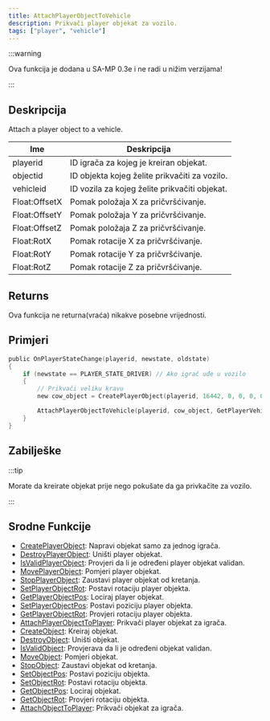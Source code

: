 ```yaml
---
title: AttachPlayerObjectToVehicle
description: Prikvači player objekat za vozilo.
tags: ["player", "vehicle"]
---
```


:::warning

Ova funkcija je dodana u SA-MP 0.3e i ne radi u nižim verzijama!

:::

## Deskripcija

Attach a player object to a vehicle.

| Ime           | Deskripcija                                      |
| ------------- | ------------------------------------------------ |
| playerid      | ID igrača za kojeg je kreiran objekat.           |
| objectid      | ID objekta kojeg želite prikvačiti za vozilo.    |
| vehicleid     | ID vozila za kojeg želite prikvačiti objekat.    |
| Float:OffsetX | Pomak položaja X za pričvršćivanje.              |
| Float:OffsetY | Pomak položaja Y za pričvršćivanje.              |
| Float:OffsetZ | Pomak položaja Z za pričvršćivanje.              |
| Float:RotX    | Pomak rotacije X za pričvršćivanje.              |
| Float:RotY    | Pomak rotacije Y za pričvršćivanje.              |
| Float:RotZ    | Pomak rotacije Z za pričvršćivanje.              |

## Returns

Ova funkcija ne returna(vraća) nikakve posebne vrijednosti.

## Primjeri

```c
public OnPlayerStateChange(playerid, newstate, oldstate)
{
    if (newstate == PLAYER_STATE_DRIVER) // Ako igrač uđe u vozilo
    {
        // Prikvači veliku kravu
        new cow_object = CreatePlayerObject(playerid, 16442, 0, 0, 0, 0, 0, 0);

        AttachPlayerObjectToVehicle(playerid, cow_object, GetPlayerVehicleID(playerid), 0.0, 0.0, 1.0, 0.0, 0.0, 0.0);
    }
}
```

## Zabilješke

:::tip

Morate da kreirate objekat prije nego pokušate da ga privkačite za vozilo.

:::

## Srodne Funkcije

- [CreatePlayerObject](CreatePlayerObject): Napravi objekat samo za jednog igrača.
- [DestroyPlayerObject](DestroyPlayerObject): Uništi player objekat.
- [IsValidPlayerObject](IsValidPlayerObject): Provjeri da li je određeni player objekat validan.
- [MovePlayerObject](MovePlayerObject): Pomjeri player objekat.
- [StopPlayerObject](StopPlayerObject): Zaustavi player objekat od kretanja.
- [SetPlayerObjectRot](SetPlayerObjectRot): Postavi rotaciju player objekta.
- [GetPlayerObjectPos](GetPlayerObjectPos): Lociraj player objekat.
- [SetPlayerObjectPos](SetPlayerObjectPos): Postavi poziciju player objekta.
- [GetPlayerObjectRot](GetPlayerObjectRot): Provjeri rotaciju player objekta.
- [AttachPlayerObjectToPlayer](AttachPlayerObjectToPlayer): Prikvači player objekat za igrača.
- [CreateObject](CreateObject): Kreiraj objekat.
- [DestroyObject](DestroyObject): Uništi objekat.
- [IsValidObject](IsValidObject): Provjerava da li je određeni objekat validan.
- [MoveObject](MoveObject): Pomjeri objekat.
- [StopObject](StopObject): Zaustavi objekat od kretanja.
- [SetObjectPos](SetObjectPos): Postavi poziciju objekta.
- [SetObjectRot](SetObjectRot): Postavi rotaciju objekta.
- [GetObjectPos](GetObjectPos): Lociraj objekat.
- [GetObjectRot](GetObjectRot): Provjeri rotaciju objekta.
- [AttachObjectToPlayer](AttachObjectToPlayer): Prikvači objekat za igrača.
